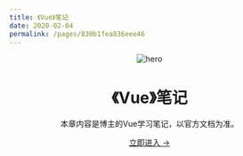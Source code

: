 ```yaml
---
title: 《Vue》笔记
date: 2020-02-04
permalink: /pages/830b1fea836eee46
---
```

<main aria-labelledby="main-title" class="home">
  <header class="hero">
    <img src="https://cdn.jsdelivr.net/gh/xugaoyi/image_store/blog/20200204143633.png" alt="hero">
    <h1 id="main-title">《Vue》笔记</h1>
    <p class="description">本章内容是博主的Vue学习笔记，以官方文档为准。</p>
    <p class="action">
      <a href="/pages/114158caa9e96df0/" class="nav-link action-button">立即进入 →</a>
    </p>
  </header>
  <div class="custom content default"></div>
</main>
